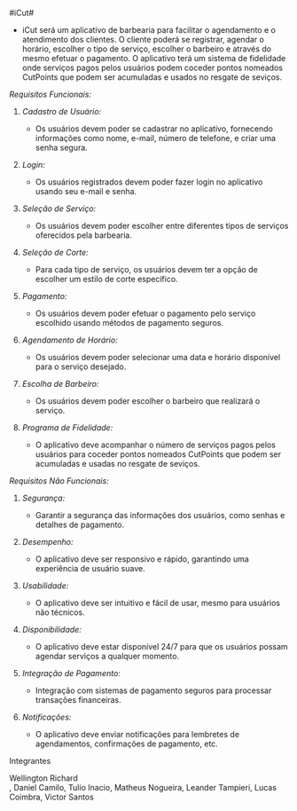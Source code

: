 #iCut#


- iCut será um aplicativo de barbearia para facilitar o agendamento e o atendimento dos clientes. O cliente poderá se registrar, agendar o horário, escolher o tipo de serviço, escolher o barbeiro e através do mesmo efetuar o pagamento. O aplicativo terá um sistema de fidelidade onde serviços pagos pelos usuários podem coceder pontos nomeados CutPoints que podem ser acumuladas e usados no resgate de seviços.






*Requisitos Funcionais:*

1. *Cadastro de Usuário:*
   - Os usuários devem poder se cadastrar no aplicativo, fornecendo informações como nome, e-mail, número de telefone, e criar uma senha segura.

2. *Login:*
   - Os usuários registrados devem poder fazer login no aplicativo usando seu e-mail e senha.

3. *Seleção de Serviço:*
   - Os usuários devem poder escolher entre diferentes tipos de serviços oferecidos pela barbearia.

4. *Seleção de Corte:*
   - Para cada tipo de serviço, os usuários devem ter a opção de escolher um estilo de corte específico.

5. *Pagamento:*
   - Os usuários devem poder efetuar o pagamento pelo serviço escolhido usando métodos de pagamento seguros.

6. *Agendamento de Horário:*
   - Os usuários devem poder selecionar uma data e horário disponível para o serviço desejado.

7. *Escolha de Barbeiro:*
   - Os usuários devem poder escolher o barbeiro que realizará o serviço.

8. *Programa de Fidelidade:*
   - O aplicativo deve acompanhar o número de serviços pagos pelos usuários para coceder pontos nomeados CutPoints que podem ser acumuladas e usadas no resgate de seviços.

*Requisitos Não Funcionais:*

1. *Segurança:*
   - Garantir a segurança das informações dos usuários, como senhas e detalhes de pagamento.

2. *Desempenho:*
   - O aplicativo deve ser responsivo e rápido, garantindo uma experiência de usuário suave.

3. *Usabilidade:*
   - O aplicativo deve ser intuitivo e fácil de usar, mesmo para usuários não técnicos.

4. *Disponibilidade:*
   - O aplicativo deve estar disponível 24/7 para que os usuários possam agendar serviços a qualquer momento.

5. *Integração de Pagamento:*
   - Integração com sistemas de pagamento seguros para processar transações financeiras.

6. *Notificações:*
   - O aplicativo deve enviar notificações para lembretes de agendamentos, confirmações de pagamento, etc.


Integrantes 


Wellington Richard <br />, Daniel Camilo, Tulio Inacio, Matheus Nogueira, Leander Tampieri, Lucas Coimbra, Victor Santos


